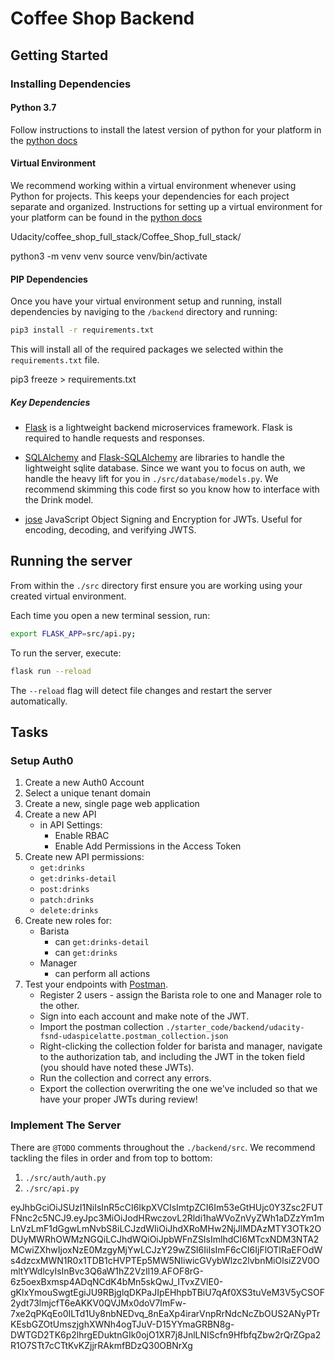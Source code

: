 # Coffee Shop Backend

## Getting Started

### Installing Dependencies

#### Python 3.7

Follow instructions to install the latest version of python for your platform in the [python docs](https://docs.python.org/3/using/unix.html#getting-and-installing-the-latest-version-of-python)

#### Virtual Environment

We recommend working within a virtual environment whenever using Python for projects. This keeps your dependencies for each project separate and organized. Instructions for setting up a virtual environment for your platform can be found in the [python docs](https://packaging.python.org/guides/installing-using-pip-and-virtual-environments/)

Udacity/coffee_shop_full_stack/Coffee_Shop_full_stack/

python3 -m venv venv
source venv/bin/activate


#### PIP Dependencies

Once you have your virtual environment setup and running, install dependencies by naviging to the `/backend` directory and running:

```bash
pip3 install -r requirements.txt
```

This will install all of the required packages we selected within the `requirements.txt` file.

pip3 freeze > requirements.txt

##### Key Dependencies

- [Flask](http://flask.pocoo.org/) is a lightweight backend microservices framework. Flask is required to handle requests and responses.

- [SQLAlchemy](https://www.sqlalchemy.org/) and [Flask-SQLAlchemy](https://flask-sqlalchemy.palletsprojects.com/en/2.x/) are libraries to handle the lightweight sqlite database. Since we want you to focus on auth, we handle the heavy lift for you in `./src/database/models.py`. We recommend skimming this code first so you know how to interface with the Drink model.

- [jose](https://python-jose.readthedocs.io/en/latest/) JavaScript Object Signing and Encryption for JWTs. Useful for encoding, decoding, and verifying JWTS.

## Running the server

From within the `./src` directory first ensure you are working using your created virtual environment.

Each time you open a new terminal session, run:

```bash
export FLASK_APP=src/api.py;
```

To run the server, execute:

```bash
flask run --reload
```

The `--reload` flag will detect file changes and restart the server automatically.

## Tasks

### Setup Auth0

1. Create a new Auth0 Account
2. Select a unique tenant domain
3. Create a new, single page web application
4. Create a new API
   - in API Settings:
     - Enable RBAC
     - Enable Add Permissions in the Access Token
5. Create new API permissions:
   - `get:drinks`
   - `get:drinks-detail`
   - `post:drinks`
   - `patch:drinks`
   - `delete:drinks`
6. Create new roles for:
   - Barista
     - can `get:drinks-detail`
     - can `get:drinks`
   - Manager
     - can perform all actions
7. Test your endpoints with [Postman](https://getpostman.com).
   - Register 2 users - assign the Barista role to one and Manager role to the other.
   - Sign into each account and make note of the JWT.
   - Import the postman collection `./starter_code/backend/udacity-fsnd-udaspicelatte.postman_collection.json`
   - Right-clicking the collection folder for barista and manager, navigate to the authorization tab, and including the JWT in the token field (you should have noted these JWTs).
   - Run the collection and correct any errors.
   - Export the collection overwriting the one we've included so that we have your proper JWTs during review!

### Implement The Server

There are `@TODO` comments throughout the `./backend/src`. We recommend tackling the files in order and from top to bottom:

1. `./src/auth/auth.py`
2. `./src/api.py`

eyJhbGciOiJSUzI1NiIsInR5cCI6IkpXVCIsImtpZCI6Im53eGtHUjc0Y3Zsc2FUTFNnc2c5NCJ9.eyJpc3MiOiJodHRwczovL2Rldi1haWVoZnVyZWh1aDZzYm1mLnVzLmF1dGgwLmNvbS8iLCJzdWIiOiJhdXRoMHw2NjJlMDAzMTY3OTk2ODUyMWRhOWMzNGQiLCJhdWQiOiJpbWFnZSIsImlhdCI6MTcxNDM3NTA2MCwiZXhwIjoxNzE0MzgyMjYwLCJzY29wZSI6IiIsImF6cCI6IjFlOTlRaEFOdWs4dzcxMWN1R0x1TDB1cHVPTEp5MW5NIiwicGVybWlzc2lvbnMiOlsiZ2V0OmltYWdlcyIsInBvc3Q6aW1hZ2VzIl19.AFOF8rG-6z5oexBxmsp4ADqNCdK4bMn5skQwJ_ITvxZVlE0-gKlxYmouSwgtEgiJU9RBjglqDKPaJIpEHhpbTBiU7qAf0XS3tuVeM3V5yCSOF2ydt73lmjcfT6eAKKV0QVJMx0doV7ImFw-7xe2qPKqEo0ILTd1Uy8nbNEDvq_8nEaXp4irarVnpRrNdcNcZbOUS2ANyPTrKEsbGZOtUmszjghXWNh4ogTJuV-D15YYmaGRBN8g-DWTGD2TK6p2lhrgEDuktnGIk0ojO1XR7j8JnlLNIScfn9HfbfqZbw2rQrZGpa2R1O7STt7cCTtKvKZjjrRAkmfBDzQ30OBNrXg
